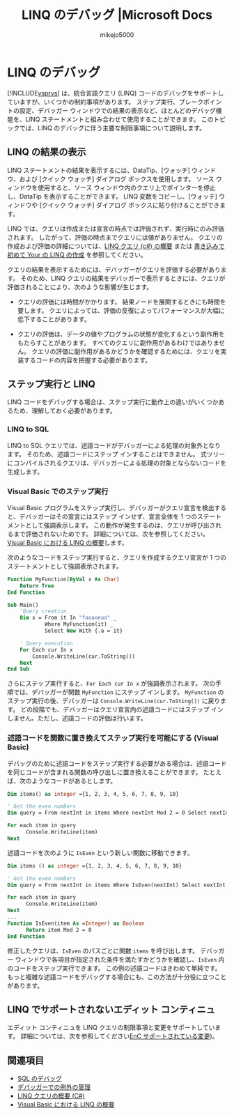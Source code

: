 ﻿---
title: LINQ のデバッグ |Microsoft Docs
ms.date: 11/04/2016
ms.topic: conceptual
dev_langs:
- CSharp
- VB
- FSharp
- C++
helpviewer_keywords:
- debugging, LINQ
- LINQ, viewing results in debugger
- LINQ, debugging
- LINQ, stepping
- LINQ, edit and continue
ms.assetid: dbae26cb-ac5f-4312-b474-b9f29714f4c6
author: mikejo5000
ms.author: mikejo
manager: jillfra
ms.workload:
- multiple
ms.openlocfilehash: e7a58b2c8f14f1dff241b7f3c7d783460a83b7bb
ms.sourcegitcommit: 94b3a052fb1229c7e7f8804b09c1d403385c7630
ms.translationtype: MT
ms.contentlocale: ja-JP
ms.lasthandoff: 04/23/2019
ms.locfileid: "62852374"
---
# <a name="debugging-linq"></a>LINQ のデバッグ
[!INCLUDE[vsprvs](../code-quality/includes/vsprvs_md.md)] は、統合言語クエリ (LINQ) コードのデバッグをサポートしていますが、いくつかの制約事項があります。 ステップ実行、ブレークポイントの設定、デバッガー ウィンドウでの結果の表示など、ほとんどのデバッグ機能を、LINQ ステートメントと組み合わせて使用することができます。 このトピックでは、LINQ のデバッグに伴う主要な制限事項について説明します。

## <a name="BKMK_ViewingLINQResults"></a> LINQ の結果の表示
 LINQ ステートメントの結果を表示するには、DataTip、[ウォッチ] ウィンドウ、および [クイック ウォッチ] ダイアログ ボックスを使用します。 ソース ウィンドウを使用すると、ソース ウィンドウ内のクエリ上でポインターを停止し、DataTip を表示することができます。 LINQ 変数をコピーし、[ウォッチ] ウィンドウや [クイック ウォッチ] ダイアログ ボックスに貼り付けることができます。

 LINQ では、クエリは作成または宣言の時点では評価されず、実行時にのみ評価されます。 したがって、評価の時点までクエリには値がありません。 クエリの作成および評価の詳細については、[LINQ クエリ (c#) の概要](/dotnet/csharp/programming-guide/concepts/linq/introduction-to-linq-queries) または [書き込みで初めて Your の LINQ の作成](/dotnet/visual-basic/programming-guide/concepts/linq/writing-your-first-linq-query) を参照してください。

 クエリの結果を表示するためには、デバッガーがクエリを評価する必要があります。 そのため、LINQ クエリの結果をデバッガーで表示するときには、クエリが評価されることにより、次のような影響が生じます。

- クエリの評価には時間がかかります。 結果ノードを展開するときにも時間を要します。 クエリによっては、評価の反復によってパフォーマンスが大幅に低下することがあります。

- クエリの評価は、データの値やプログラムの状態が変化するという副作用をもたらすことがあります。 すべてのクエリに副作用があるわけではありません。 クエリの評価に副作用があるかどうかを確認するためには、クエリを実装するコードの内容を把握する必要があります。

## <a name="BKMK_SteppingAndLinq"></a>ステップ実行と LINQ
 LINQ コードをデバッグする場合は、ステップ実行に動作上の違いがいくつかあるため、理解しておく必要があります。

### <a name="linq-to-sql"></a>LINQ to SQL
 LINQ to SQL クエリでは、述語コードがデバッガーによる処理の対象外となります。 そのため、述語コードにステップ インすることはできません。 式ツリーにコンパイルされるクエリは、デバッガーによる処理の対象とならないコードを生成します。

### <a name="stepping-in-visual-basic"></a>Visual Basic でのステップ実行
 Visual Basic プログラムをステップ実行し、デバッガーがクエリ宣言を検出すると、デバッガーはその宣言にはステップ インせず、宣言全体を 1 つのステートメントとして強調表示します。 この動作が発生するのは、クエリが呼び出されるまで評価されないためです。 詳細については、次を参照してください。 [Visual Basic における LINQ の概要](/dotnet/visual-basic/programming-guide/language-features/linq/introduction-to-linq)します。

 次のようなコードをステップ実行すると、クエリを作成するクエリ宣言が 1 つのステートメントとして強調表示されます。

```vb
Function MyFunction(ByVal x As Char)
    Return True
End Function

Sub Main()
    'Query creation
    Dim x = From it In "faoaoeua" _
            Where MyFunction(it) _
            Select New With {.a = it}

    ' Query execution
    For Each cur In x
        Console.WriteLine(cur.ToString())
    Next
End Sub
```

 さらにステップ実行すると、`For Each cur In x` が強調表示されます。 次の手順では、デバッガーが関数 `MyFunction` にステップ インします。 `MyFunction` のステップ実行の後、デバッガーは `Console.WriteLine(cur.ToSting())` に戻ります。 どの段階でも、デバッガーはクエリ宣言内の述語コードにはステップ インしません。ただし、述語コードの評価は行います。

### <a name="replacing-a-predicate-with-a-function-to-enable-stepping-visual-basic"></a>述語コードを関数に置き換えてステップ実行を可能にする (Visual Basic)
 デバッグのために述語コードをステップ実行する必要がある場合は、述語コードを同じコードが含まれる関数の呼び出しに置き換えることができます。 たとえば、次のようなコードがあるとします。

```vb
Dim items() as integer ={1, 2, 3, 4, 5, 6, 7, 8, 9, 10}

' Get the even numbers
Dim query = From nextInt in items Where nextInt Mod 2 = 0 Select nextInt

For each item in query
      Console.WriteLine(item)
Next
```

 述語コードを次のように `IsEven` という新しい関数に移動できます。

```vb
Dim items () as integer ={1, 2, 3, 4, 5, 6, 7, 8, 9, 10}

' Get the even numbers
Dim query = From nextInt in items Where IsEven(nextInt) Select nextInt

For each item in query
      Console.WriteLine(item)
Next
...
Function IsEven(item As =Integer) as Boolean
      Return item Mod 2 = 0
End Function
```

 修正したクエリは、`IsEven` のパスごとに関数 `items` を呼び出します。 デバッガー ウィンドウで各項目が指定された条件を満たすかどうかを確認し、`IsEven` 内のコードをステップ実行できます。 この例の述語コードはきわめて単純です。 もっと複雑な述語コードをデバッグする場合にも、この方法が十分役に立つことがあります。

## <a name="BKMK_EditandContinueNotSupportedforLINQ"></a>LINQ でサポートされないエディット コンティニュ
 エディット コンティニュを LINQ クエリの制限事項と変更をサポートしています。 詳細については、次を参照してください[EnC サポートされている変更](https://github.com/dotnet/roslyn/wiki/EnC-Supported-Edits))。

## <a name="see-also"></a>関連項目

- [SQL のデバッグ](/previous-versions/visualstudio/visual-studio-2010/zefbf0t6\(v\=vs.100\))
- [デバッガーでの例外の管理](../debugger/managing-exceptions-with-the-debugger.md)
- [LINQ クエリの概要 (C#)](/dotnet/csharp/programming-guide/concepts/linq/introduction-to-linq-queries)
- [Visual Basic における LINQ の概要](/dotnet/visual-basic/programming-guide/language-features/linq/introduction-to-linq)
